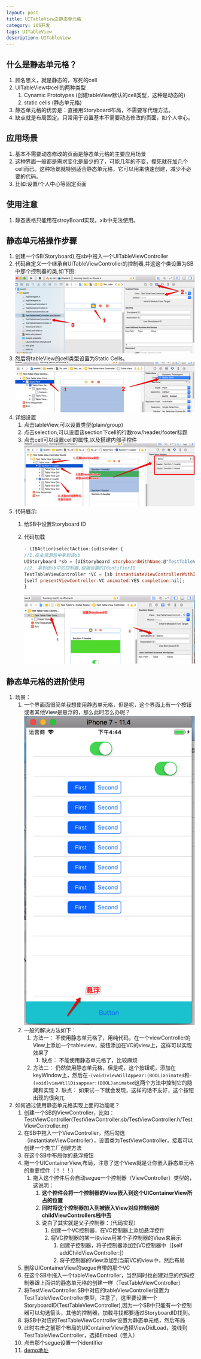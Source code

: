 ```yaml
---
layout: post
title: UITableView之静态单元格
category: iOS开发
tags: UITableView
description: UITableView
---
```


## 什么是静态单元格？
1. 顾名思义，就是静态的，写死的cell
2. UITableView中cell的两种类型
    1. Cynamic Prototypes (创建tableView默认的cell类型，这种是动态的)
    2. static cells (静态单元格)
3. 静态单元格的优势是：直接用Storyboard布局，不需要写代理方法。
4. 缺点就是布局固定。只常用于设置基本不需要动态修改的页面，如个人中心。

## 应用场景
1. 基本不需要动态修改的页面是静态单元格的主要应用场景
2. 这种界面一般都是需求变化是最少的了，可能几年的不变，撑死就在加几个cell而已。这种场景就特别适合静态单元格，它可以用来快速创建，减少不必要的代码。
3. 比如:设置/个人中心等固定页面

## 使用注意
1. 静态表格只能用在stroyBoard实现，xib中无法使用。

## 静态单元格操作步骤
1. 创建一个SB(Storyboard),在sb中拖入一个UITableViewController
2. 代码自定义一个继承自UITableViewController的控制器,并这这个类设置为SB中那个控制器的类,如下图:  
    ![图1](https://raw.githubusercontent.com/zhoghua123/imgsBed/master/tableView1.png)
3. 然后将tableView的cell类型设置为Static Cells。
 ![图2](https://raw.githubusercontent.com/zhoghua123/imgsBed/master/tableView2.png)
4. 详细设置
    1. 点击tableView,可以设置类型(plain/group)
    2. 点击selection,可以设置该section下cell的行数row/header/footer标题 
    3. 点击cell可以设置cell的属性,以及搭建内部子控件
    ![图2](https://raw.githubusercontent.com/zhoghua123/imgsBed/master/tableView3.png)
5. 代码展示:
    1. 给SB中设置Storyboard ID 
    2. 代码加载
        
        ```javascript
        - (IBAction)selectAction:(id)sender {
        //1.在主资源包中拿到该sb
        UIStoryboard *sb = [UIStoryboard storyboardWithName:@"TestTableViewController" bundle:nil];
        //2. 拿到该sb中的控制器,根据设置的IdentifierID
        TestTableViewController *VC = [sb instantiateViewControllerWithIdentifier:@"Testvc"];
        [self presentViewController:VC animated:YES completion:nil];
        }
        ```
        
        ![图2](https://raw.githubusercontent.com/zhoghua123/imgsBed/master/tableView4.png)


## 静态单元格的进阶使用
1. 场景：
    1. 一个界面面很简单我想使用静态单元格，但是呢，这个界面上有一个按钮或者其他View是悬浮的，那么此时怎么办呢？   
        ![图3](https://raw.githubusercontent.com/zhoghua123/imgsBed/master/stasticx.png)
    2. 一般的解决方法如下： 
        1. 方法一： 不使用静态单元格了，用纯代码，在一个viewController的View上添加一个tableview，按钮添加在VC的view上，这样可以实现效果了
            1. 缺点： 不能使用静态单元格了，比较麻烦
        2. 方法二： 仍然使用静态单元格，但是呢，这个按钮呢，添加在keyWindow上，然后在`-(void)viewWillAppear:(BOOL)animated`和`-(void)viewWillDisappear:(BOOL)animated`这两个方法中控制它的隐藏和实现
            2. 缺点： 如果试一下就会发现，这样的话不友好，这个按钮出现的很突兀
2. 如何通过使用静态单元格实现上面的功能呢？ 
    1. 创建一个SB的ViewController，比如：TestViewController(TestViewController.sb/TestViewController.h/TestViewController.m)
    2. 在SB中拖入一个ViewController，然后勾选（instantiateViewController），设置类为TestViewController，接着可以创建一个类工厂创建方法
    3. 在这个SB中布局你的悬浮按钮
    4. 拖一个UIContainerView,布局，注意了这个View就是让你嵌入静态单元格的重要控件（！！！）
        1. 拖入这个控件后会自动segue一个控制器（ViewController）类型的，这说明：
            1. **这个控件会将一个控制器的View嵌入到这个UIContainerView所占的位置**
            2. **同时将这个控制器加入到被嵌入View对应控制器的childViewControllers栈中去**
            3. 说白了其实就是父子控制器：（代码实现）
                1. 创建一个VC控制器，在VC控制器上添加悬浮控件
                2. 将VC控制器的某一块view用某个子控制器的View来展示
                    1. 创建子控制器，将子控制器添加到VC控制器中（[self addChildViewController:]）
                    2. 将子控制器的View添加到当前VC的view中，然后布局
    5. 删除UIContainerView的segue自带的那个VC
    6. 在这个SB中拖入一个tableViewController，当然同时也创建对应的代码控制器跟上面讲的静态单元格的创建一样（TestTableViewController）
    7. 将TestViewController.SB中对应的tableViewController设置为TestTableViewController类型，注意了，这里要设置一个StoryboardID(TestTableViewController),因为一个SB中只能有一个控制器可以勾选箭头，其他的控制器，加载寻找都要通过StoryboardID找到。
    8. 将SB中对应的TestTableViewController设置为静态单元格，然后布局
    9. 此时右击之前那个布局的UIContainerView选择ViewDidLoad，脱线到TestTableViewController，选择Embed（嵌入）
    10. 点击那个segue设置一个identifier
    11. [demo地址](https://github.com/zhoghua123/staticAdviceUser)

